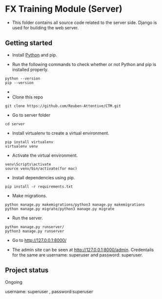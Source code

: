 # FX Training Module (Server)

- This folder contains all source code related to the server side. Django is used for building the web server.

## Getting started

- Install [Python](https://www.python.org/downloads/) and pip.

- Run the following commands to check whether or not Python and pip is installed properly.
```
python --version
pip --version
```
- 
- Clone this repo
```
git clone https://github.com/Reuben-Attentive/CTM.git
```

- Go to server folder
```
cd server
```

- Install virtualenv to create a virtual environment.
```
pip install virtualenv
virtualenv venv
```

- Activate the virtual environment.
```
venv\Scripts\activate
source venv/bin/activate(for mac)
```

- Install dependencies using pip.
```
pip install -r requirements.txt
```

- Make migrations.
```
python manage.py makemigrations/python3 manage.py makemigrations
python manage.py migrate/python3 manage.py migrate
```

- Run the server.
```
python manage.py runserver/
python3 manage.py runserver
```

- Go to http://127.0.0.1:8000/

- The admin site can be seen at http://127.0.0.1:8000/admin. Credentails for the same are username: superuser and password: superuser.

## Project status
Ongoing

username: superuser ,
password:superuser